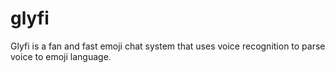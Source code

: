 # glyfi
Glyfi is a fan and fast emoji chat system that uses voice recognition to parse voice to emoji language.
